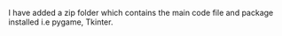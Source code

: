 I have added a zip folder which contains the main code file and package installed i.e pygame, Tkinter. 
